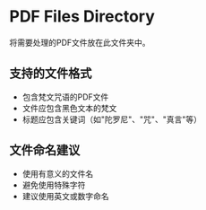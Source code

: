 # PDF Files Directory

将需要处理的PDF文件放在此文件夹中。

## 支持的文件格式
- 包含梵文咒语的PDF文件
- 文件应包含黑色文本的梵文
- 标题应包含关键词（如"陀罗尼"、"咒"、"真言"等）

## 文件命名建议
- 使用有意义的文件名
- 避免使用特殊字符
- 建议使用英文或数字命名 